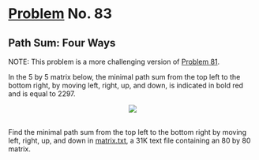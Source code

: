 # [Problem](https://projecteuler.net/problem=83) No. 83

## Path Sum: Four Ways

NOTE: This problem is a more challenging version of [Problem 81](../Problem%2081%20-%20Path%20Sum%20-%20Two%20Ways).

In the 5 by 5 matrix below, the minimal path sum from the top left to the bottom right, by moving left, right, up, and down, is indicated in bold red and is equal to 2297.

<div align="center">
    <img style="background: white;" src="https://render.githubusercontent.com/render/math?math=%5Cbegin%7Bpmatrix%7D%0D%0A%5Ccolor%7Bred%7D%7B131%7D%20%26%20673%20%26%20%5Ccolor%7Bred%7D%7B234%7D%20%26%20%5Ccolor%7Bred%7D%7B103%7D%20%26%20%5Ccolor%7Bred%7D%7B18%7D%5C%5C%0D%0A%5Ccolor%7Bred%7D%7B201%7D%20%26%20%5Ccolor%7Bred%7D%7B96%7D%20%26%20%5Ccolor%7Bred%7D%7B342%7D%20%26%20965%20%26%20%5Ccolor%7Bred%7D%7B150%7D%5C%5C%0D%0A630%20%26%20803%20%26%20746%20%26%20%5Ccolor%7Bred%7D%7B422%7D%20%26%20%5Ccolor%7Bred%7D%7B111%7D%5C%5C%0D%0A537%20%26%20699%20%26%20497%20%26%20%5Ccolor%7Bred%7D%7B121%7D%20%26%20956%5C%5C%0D%0A805%20%26%20732%20%26%20524%20%26%20%5Ccolor%7Bred%7D%7B37%7D%20%26%20%5Ccolor%7Bred%7D%7B331%7D%0D%0A%5Cend%7Bpmatrix%7D%0D">
</div>
<br>

<!-- LaTeX Commands
$$
\begin{pmatrix}
\color{red}{131} & 673 & \color{red}{234} & \color{red}{103} & \color{red}{18}\\
\color{red}{201} & \color{red}{96} & \color{red}{342} & 965 & \color{red}{150}\\
630 & 803 & 746 & \color{red}{422} & \color{red}{111}\\
537 & 699 & 497 & \color{red}{121} & 956\\
805 & 732 & 524 & \color{red}{37} & \color{red}{331}
\end{pmatrix}
$$ -->

Find the minimal path sum from the top left to the bottom right by moving left, right, up, and down in [matrix.txt](p083_matrix.txt), a 31K text file containing an 80 by 80 matrix.
